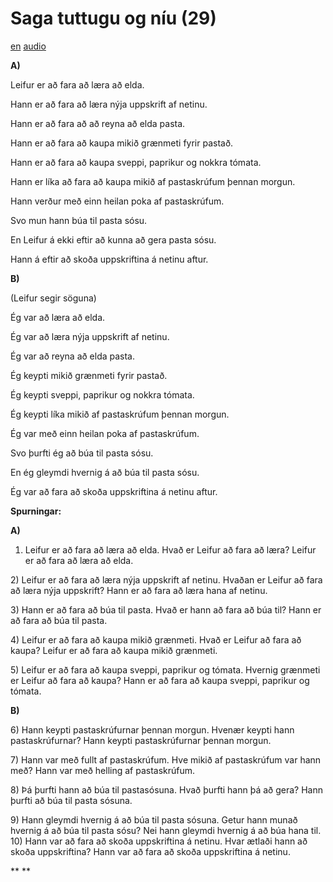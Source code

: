 # Saga tuttugu og níu (29)

[en](../en/story_29.md)
[audio](../audio/story_29.mp3)

**A)**

Leifur er að fara að læra að elda.

Hann er að fara að læra nýja uppskrift af netinu.

Hann er að fara að að reyna að elda pasta.

Hann er að fara að kaupa mikið grænmeti fyrir pastað.

Hann er að fara að kaupa sveppi, paprikur og nokkra tómata.

Hann er líka að fara að kaupa mikið af pastaskrúfum þennan morgun.

Hann verður með einn heilan poka af pastaskrúfum.

Svo mun hann búa til pasta sósu.

En Leifur á ekki eftir að kunna að gera pasta sósu.

Hann á eftir að skoða uppskriftina á netinu aftur.

**B)**

(Leifur segir söguna)

Ég var að læra að elda.

Ég var að læra nýja uppskrift af netinu.

Ég var að reyna að elda pasta.

Ég keypti mikið grænmeti fyrir pastað.

Ég keypti sveppi, paprikur og nokkra tómata.

Ég keypti líka mikið af pastaskrúfum þennan morgun.

Ég var með einn heilan poka af pastaskrúfum.

Svo þurfti ég að búa til pasta sósu.

En ég gleymdi hvernig á að búa til pasta sósu.

Ég var að fara að skoða uppskriftina á netinu aftur.

**Spurningar:**

**A)**
1) Leifur er að fara að læra að elda. Hvað er Leifur að fara að læra?
Leifur er að fara að læra að elda.

2\) Leifur er að fara að læra nýja uppskrift af netinu. Hvaðan er Leifur
að fara að læra nýja uppskrift? Hann er að fara að læra hana af netinu.

3\) Hann er að fara að búa til pasta. Hvað er hann að fara að búa til?
Hann er að fara að búa til pasta.

4\) Leifur er að fara að kaupa mikið grænmeti. Hvað er Leifur að fara að
kaupa? Leifur er að fara að kaupa mikið grænmeti.

5\) Leifur er að fara að kaupa sveppi, paprikur og tómata. Hvernig
grænmeti er Leifur að fara að kaupa? Hann er að fara að kaupa sveppi,
paprikur og tómata.

**B)**

6\) Hann keypti pastaskrúfurnar þennan morgun. Hvenær keypti hann
pastaskrúfurnar? Hann keypti pastaskrúfurnar þennan morgun.

7\) Hann var með fullt af pastaskrúfum. Hve mikið af pastaskrúfum var
hann með? Hann var með helling af pastaskrúfum.

8\) Þá þurfti hann að búa til pastasósuna. Hvað þurfti hann þá að gera?
Hann þurfti að búa til pasta sósuna.

9\) Hann gleymdi hvernig á að búa til pasta sósuna. Getur hann munað
hvernig á að búa til pasta sósu? Nei hann gleymdi hvernig á að búa hana
til.
10) Hann var að fara að skoða uppskriftina á netinu. Hvar ætlaði hann að
skoða uppskriftina? Hann var að fara að skoða uppskriftina á netinu.

**
**
